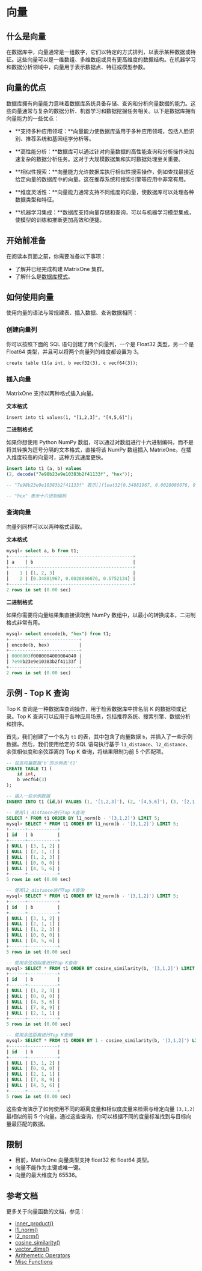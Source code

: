# 向量

## 什么是向量

在数据库中，向量通常是一组数字，它们以特定的方式排列，以表示某种数据或特征。这些向量可以是一维数组、多维数组或具有更高维度的数据结构。在机器学习和数据分析领域中，向量用于表示数据点、特征或模型参数。

## 向量的优点

数据库拥有向量能力意味着数据库系统具备存储、查询和分析向量数据的能力。这些向量通常与复杂的数据分析、机器学习和数据挖掘任务相关。以下是数据库拥有向量能力的一些优点：

- **支持多种应用领域：**向量能力使数据库适用于多种应用领域，包括人脸识别、推荐系统和基因组学分析等。

- **高性能分析：**数据库可以通过针对向量数据的高性能查询和分析操作来加速复杂的数据分析任务。这对于大规模数据集和实时数据处理至关重要。

- **相似性搜索：**向量能力允许数据库执行相似性搜索操作，例如查找最接近给定向量的数据库中的向量。这在推荐系统和搜索引擎等应用中非常有用。

- **维度灵活性：**向量能力通常支持不同维度的向量，使数据库可以处理各种数据类型和特征。

- **机器学习集成：**数据库支持向量存储和查询，可以与机器学习模型集成，使模型的训练和推断更加高效和便捷。

## 开始前准备

在阅读本页面之前，你需要准备以下事项：

- 了解并已经完成构建 MatrixOne 集群。
- 了解什么是[数据库模式](overview.md)。

## 如何使用向量

使用向量的语法与常规建表、插入数据、查询数据相同：

### 创建向量列

你可以按照下面的 SQL 语句创建了两个向量列，一个是 Float32 类型，另一个是 Float64 类型，并且可以将两个向量列的维度都设置为 3。

```
create table t1(a int, b vecf32(3), c vecf64(3));
```

### 插入向量

MatrixOne 支持以两种格式插入向量。

**文本格式**

```
insert into t1 values(1, "[1,2,3]", "[4,5,6]");
```

**二进制格式**

如果你想使用 Python NumPy 数组，可以通过对数组进行十六进制编码，而不是将其转换为逗号分隔的文本格式，直接将该 NumPy 数组插入 MatrixOne。在插入维度较高的向量时，这种方式速度更快。

```sql
insert into t1 (a, b) values
(2, decode("7e98b23e9e10383b2f41133f", "hex"));

-- "7e98b23e9e10383b2f41133f" 表示[]float32{0.34881967, 0.0028086076, 0.5752134}的小端十六进制编码

-- "hex" 表示十六进制编码
```

### 查询向量

向量列同样可以以两种格式读取。

**文本格式**

```sql
mysql> select a, b from t1;
+------+---------------------------------------+
| a    | b                                     |
+------+---------------------------------------+
|    1 | [1, 2, 3]                             |
|    2 | [0.34881967, 0.0028086076, 0.5752134] |
+------+---------------------------------------+
2 rows in set (0.00 sec)
```

**二进制格式**

如果你需要将向量结果集直接读取到 NumPy 数组中，以最小的转换成本，二进制格式非常有用。

```sql
mysql> select encode(b, "hex") from t1;
+--------------------------+
| encode(b, hex)           |
+--------------------------+
| 0000803f0000004000004040 |
| 7e98b23e9e10383b2f41133f |
+--------------------------+
2 rows in set (0.00 sec)
```

## 示例 - Top K 查询

Top K 查询是一种数据库查询操作，用于检索数据库中排名前 K 的数据项或记录。Top K 查询可以应用于各种应用场景，包括推荐系统、搜索引擎、数据分析和排序。

首先，我们创建了一个名为 `t1` 的表，其中包含了向量数据 `b`，并插入了一些示例数据。然后，我们使用给定的 SQL 语句执行基于 `l1_distance`、`l2_distance`、余弦相似度和余弦距离的 Top K 查询，将结果限制为前 5 个匹配项。

```sql
-- 包含向量数据'b'的示例表't1'
CREATE TABLE t1 (
    id int,
    b vecf64(3)
);

-- 插入一些示例数据
INSERT INTO t1 (id,b) VALUES (1, '[1,2,3]'), (2, '[4,5,6]'), (3, '[2,1,1]'), (4, '[7,8,9]'), (5, '[0,0,0]'), (6, '[3,1,2]');

-- 使用l1_distance进行Top K查询
SELECT * FROM t1 ORDER BY l1_norm(b - '[3,1,2]') LIMIT 5;
mysql> SELECT * FROM t1 ORDER BY l1_norm(b - '[3,1,2]') LIMIT 5;
+------+-----------+
| id   | b         |
+------+-----------+
| NULL | [3, 1, 2] |
| NULL | [2, 1, 1] |
| NULL | [1, 2, 3] |
| NULL | [0, 0, 0] |
| NULL | [4, 5, 6] |
+------+-----------+
5 rows in set (0.00 sec)

-- 使用l2_distance进行Top K查询
mysql> SELECT * FROM t1 ORDER BY l2_norm(b - '[3,1,2]') LIMIT 5;
+------+-----------+
| id   | b         |
+------+-----------+
| NULL | [3, 1, 2] |
| NULL | [2, 1, 1] |
| NULL | [1, 2, 3] |
| NULL | [0, 0, 0] |
| NULL | [4, 5, 6] |
+------+-----------+
5 rows in set (0.00 sec)

-- 使用余弦相似度进行Top K查询
mysql> SELECT * FROM t1 ORDER BY cosine_similarity(b, '[3,1,2]') LIMIT 5;
+------+-----------+
| id   | b         |
+------+-----------+
| NULL | [1, 2, 3] |
| NULL | [0, 0, 0] |
| NULL | [4, 5, 6] |
| NULL | [7, 8, 9] |
| NULL | [2, 1, 1] |
+------+-----------+
5 rows in set (0.00 sec)

-- 使用余弦距离进行Top K查询
mysql> SELECT * FROM t1 ORDER BY 1 - cosine_similarity(b, '[3,1,2]') LIMIT 5;
+------+-----------+
| id   | b         |
+------+-----------+
| NULL | [3, 1, 2] |
| NULL | [0, 0, 0] |
| NULL | [2, 1, 1] |
| NULL | [7, 8, 9] |
| NULL | [4, 5, 6] |
+------+-----------+
5 rows in set (0.00 sec)
```

这些查询演示了如何使用不同的距离度量和相似度度量来检索与给定向量 `[3,1,2]` 最相似的前 5 个向量。通过这些查询，你可以根据不同的度量标准找到与目标向量最匹配的数据。

## 限制

- 目前，MatrixOne 向量类型支持 float32 和 float64 类型。
- 向量不能作为主键或唯一键。
- 向量的最大维度为 65536。

## 参考文档

更多关于向量函数的文档，参见：

- [inner_product()](../../Reference/Functions-and-Operators/1.1-Vector/inner_product.md)
- [l1_norm()](../../Reference/Functions-and-Operators/1.1-Vector/l1_norm.md)
- [l2_norm()](../../Reference/Functions-and-Operators/1.1-Vector/l2_norm.md)
- [cosine_similarity()](../../Reference/Functions-and-Operators/1.1-Vector/cosine_similarity.md)
- [vector_dims()](../../Reference/Functions-and-Operators/1.1-Vector/vector_dims.md)
- [Arithemetic Operators](../../Reference/Functions-and-Operators/1.1-Vector/arithmetic.md)
- [Misc Functions](../../Reference/Functions-and-Operators/1.1-Vector/misc.md)
